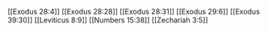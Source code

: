[[Exodus 28:4]]
[[Exodus 28:28]]
[[Exodus 28:31]]
[[Exodus 29:6]]
[[Exodus 39:30]]
[[Leviticus 8:9]]
[[Numbers 15:38]]
[[Zechariah 3:5]]

